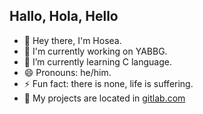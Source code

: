 ## Hallo, Hola, Hello

- 🌱 Hey there, I'm Hosea.
- 🔭 I'm currently working on YABBG.
- 🌱 I’m currently learning C language.
- 😄 Pronouns: he/him.
- ⚡ Fun fact: there is none, life is suffering.
- 🦊 My projects are located in [gitlab.com](https://gitlab.com/sayahosea)
